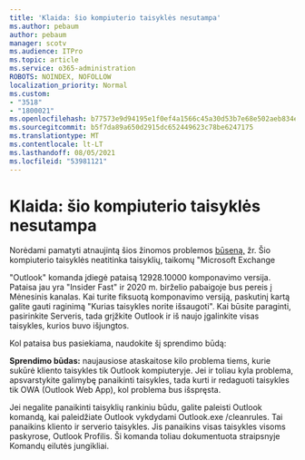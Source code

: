 ```yaml
---
title: 'Klaida: šio kompiuterio taisyklės nesutampa'
ms.author: pebaum
author: pebaum
manager: scotv
ms.audience: ITPro
ms.topic: article
ms.service: o365-administration
ROBOTS: NOINDEX, NOFOLLOW
localization_priority: Normal
ms.custom:
- "3518"
- "1800021"
ms.openlocfilehash: b77573e9d94195e1f0ef4a1566c45a30d53b7e68e502aeb834e2ca5b9e6c5c76
ms.sourcegitcommit: b5f7da89a650d2915dc652449623c78be6247175
ms.translationtype: MT
ms.contentlocale: lt-LT
ms.lasthandoff: 08/05/2021
ms.locfileid: "53981121"
---
```

# <a name="error-the-rules-on-this-computer-do-not-match"></a>Klaida: šio kompiuterio taisyklės nesutampa

Norėdami pamatyti atnaujintą šios žinomos problemos [būseną,](https://support.office.com/article/d032e037-b224-429e-b325-633afde9b5f0) žr. Šio kompiuterio taisyklės neatitinka taisyklių, taikomų "Microsoft Exchange

"Outlook" komanda įdiegė pataisą 12928.10000 komponavimo versija. Pataisa jau yra "Insider Fast" ir 2020 m. birželio pabaigoje bus pereis į Mėnesinis kanalas. Kai turite fiksuotą komponavimo versiją, paskutinį kartą galite gauti raginimą "Kurias taisykles norite išsaugoti". Kai būsite paraginti, pasirinkite Serveris, tada grįžkite Outlook ir iš naujo įgalinkite visas taisykles, kurios buvo išjungtos.

Kol pataisa bus pasiekiama, naudokite šį sprendimo būdą:

**Sprendimo būdas:** naujausiose ataskaitose kilo problema tiems, kurie sukūrė kliento taisykles tik Outlook kompiuteryje. Jei ir toliau kyla problema, apsvarstykite galimybę panaikinti taisykles, tada kurti ir redaguoti taisykles tik OWA (Outlook Web App), kol problema bus išspręsta.

Jei negalite panaikinti taisyklių rankiniu būdu, galite paleisti Outlook komandą, kai paleidžiate Outlook vykdydami Outlook.exe /cleanrules. Tai panaikins kliento ir serverio taisykles. Jis panaikins visas taisykles visoms paskyrose, Outlook Profilis. Ši komanda toliau dokumentuota straipsnyje Komandų eilutės jungikliai.

